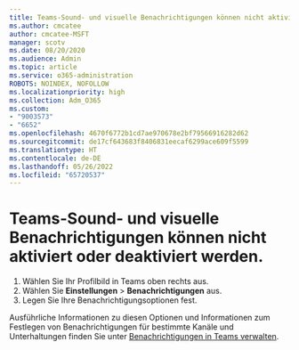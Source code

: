 ```yaml
---
title: Teams-Sound- und visuelle Benachrichtigungen können nicht aktiviert oder deaktiviert werden.
ms.author: cmcatee
author: cmcatee-MSFT
manager: scotv
ms.date: 08/20/2020
ms.audience: Admin
ms.topic: article
ms.service: o365-administration
ROBOTS: NOINDEX, NOFOLLOW
ms.localizationpriority: high
ms.collection: Adm_O365
ms.custom:
- "9003573"
- "6652"
ms.openlocfilehash: 4670f6772b1cd7ae970678e2bf79566916282d62
ms.sourcegitcommit: de17cf643683f8406831eecaf6299ace609f5599
ms.translationtype: HT
ms.contentlocale: de-DE
ms.lasthandoff: 05/26/2022
ms.locfileid: "65720537"
---
```

# <a name="cant-turn-teams-sound-and-visual-notifications-on-or-off"></a>Teams-Sound- und visuelle Benachrichtigungen können nicht aktiviert oder deaktiviert werden.

1. Wählen Sie Ihr Profilbild in Teams oben rechts aus.
2. Wählen Sie **Einstellungen** > **Benachrichtigungen** aus.
3. Legen Sie Ihre Benachrichtigungsoptionen fest.

Ausführliche Informationen zu diesen Optionen und Informationen zum Festlegen von Benachrichtigungen für bestimmte Kanäle und Unterhaltungen finden Sie unter  [Benachrichtigungen in Teams verwalten](https://support.microsoft.com/office/manage-notifications-in-teams-1cc31834-5fe5-412b-8edb-43fecc78413d).
